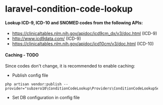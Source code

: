# laravel-condition-code-lookup

#### Lookup ICD-9, ICD-10 and SNOMED codes from the following APIs:
- https://clinicaltables.nlm.nih.gov/apidoc/icd9cm_dx/v3/doc.html (ICD-9)
- http://www.icd9data.com/ (ICD-9)
- https://clinicaltables.nlm.nih.gov/apidoc/icd10cm/v3/doc.html (ICD-10) 

#### Caching - TODO
Since codes don't change, it is recommended to enable caching:
- Publish config file
```
php artisan vendor:publish --provider="subzero10\ConditionCodeLookup\Providers\ConditionCodeLookupServiceProvider"
```
- Set DB configuration in config file
